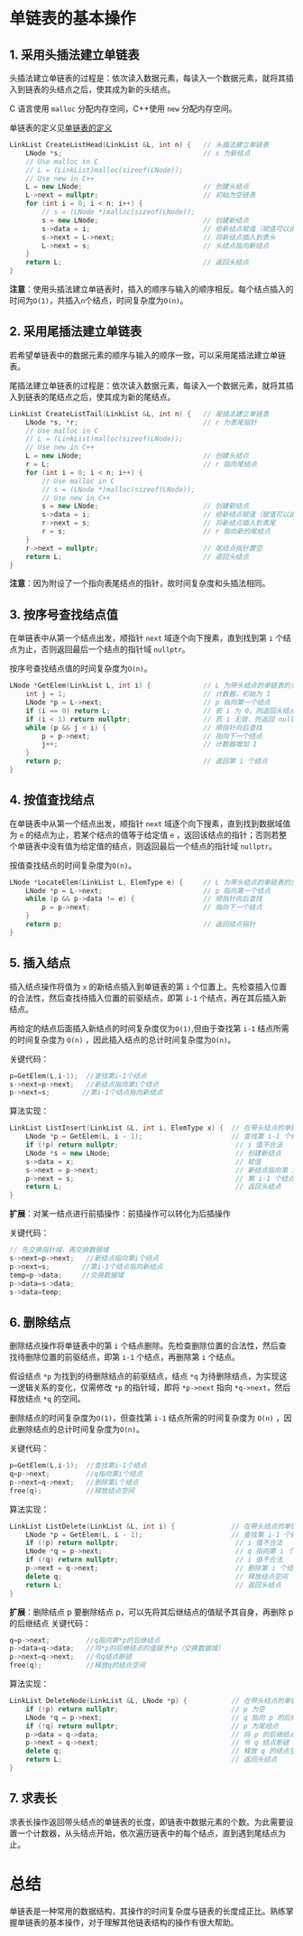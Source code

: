 # 单链表的基本操作

## 1. 采用头插法建立单链表

头插法建立单链表的过程是：依次读入数据元素，每读入一个数据元素，就将其插入到链表的头结点之后，使其成为新的头结点。

C 语言使用 `malloc` 分配内存空间，C++使用 `new` 分配内存空间。

单链表的定义见[单链表的定义](../1.3.1.1.定义/main.md#单链表的定义)

```c++
LinkList CreateListHead(LinkList &L, int n) {   // 头插法建立单链表
    LNode *s;                                   // s 为新结点
    // Use malloc in C
    // L = (LinkList)malloc(sizeof(LNode));
    // Use new in C++
    L = new LNode;                              // 创建头结点
    L->next = nullptr;                          // 初始为空链表
    for (int i = 0; i < n; i++) {
        // s = (LNode *)malloc(sizeof(LNode));
        s = new LNode;                          // 创建新结点
        s->data = i;                            // 给新结点赋值（赋值可以由外部输入）
        s->next = L->next;                      // 将新结点插入到表头
        L->next = s;                            // 头结点指向新结点
    }
    return L;                                   // 返回头结点
}
```

**注意**：使用头插法建立单链表时，插入的顺序与输入的顺序相反。每个结点插入的时间为`O(1)`，共插入`n`个结点，时间复杂度为`O(n)`。

## 2. 采用尾插法建立单链表

若希望单链表中的数据元素的顺序与输入的顺序一致，可以采用尾插法建立单链表。

尾插法建立单链表的过程是：依次读入数据元素，每读入一个数据元素，就将其插入到链表的尾结点之后，使其成为新的尾结点。

```c++
LinkList CreateListTail(LinkList &L, int n) {   // 尾插法建立单链表
    LNode *s, *r;                               // r 为表尾指针
    // Use malloc in C
    // L = (LinkList)malloc(sizeof(LNode));
    // Use new in C++
    L = new LNode;                              // 创建头结点
    r = L;                                      // r 指向尾结点
    for (int i = 0; i < n; i++) {
        // Use malloc in C
        // s = (LNode *)malloc(sizeof(LNode));
        // Use new in C++
        s = new LNode;                          // 创建新结点
        s->data = i;                            // 给新结点赋值（赋值可以由外部输入）
        r->next = s;                            // 将新结点插入到表尾
        r = s;                                  // r 指向新的尾结点
    }
    r->next = nullptr;                          // 尾结点指针置空
    return L;                                   // 返回头结点
}
```

**注意**：因为附设了一个指向表尾结点的指针，故时间复杂度和头插法相同。

## 3. 按序号查找结点值

在单链表中从第一个结点出发，顺指针 `next` 域逐个向下搜素，直到找到第 `i` 个结点为止，否则返回最后一个结点的指针域 `nullptr`。

按序号查找结点值的时间复杂度为`O(n)`。

```c++
LNode *GetElem(LinkList L, int i) {             // L 为带头结点的单链表的头指针
    int j = 1;                                  // 计数器，初始为 1
    LNode *p = L->next;                         // p 指向第一个结点
    if (i == 0) return L;                       // 若 i 为 0，则返回头结点
    if (i < 1) return nullptr;                  // 若 i 无效，则返回 nullptr
    while (p && j < i) {                        // 顺指针向后查找
        p = p->next;                            // 指向下一个结点
        j++;                                    // 计数器增加 1
    }
    return p;                                   // 返回第 i 个结点
}
```

## 4. 按值查找结点

在单链表中从第一个结点出发，顺指针 `next` 域逐个向下搜素，直到找到数据域值为 `e` 的结点为止，若某个结点的值等于给定值 `e` ，返回该结点的指针；否则若整个单链表中没有值为给定值的结点，则返回最后一个结点的指针域 `nullptr`。

按值查找结点的时间复杂度为`O(n)`。

```c++
LNode *LocateElem(LinkList L, ElemType e) {     // L 为带头结点的单链表的头指针
    LNode *p = L->next;                         // p 指向第一个结点
    while (p && p->data != e) {                 // 顺指针向后查找
        p = p->next;                            // 指向下一个结点
    }
    return p;                                   // 返回结点指针
}
```

## 5. 插入结点

插入结点操作将值为 `x` 的新结点插入到单链表的第 `i` 个位置上。先检查插入位置的合法性，然后查找待插入位置的前驱结点，即第 `i-1` 个结点，再在其后插入新结点。

再给定的结点后面插入新结点的时间复杂度仅为`O(1)`,但由于查找第 `i-1` 结点所需的时间复杂度为 `O(n)` ，因此插入结点的总计时间复杂度为`O(n)`。

关键代码：

```c
p=GetElem(L,i-1);  //查找第i-1个结点
s->next=p->next;   //新结点指向第i个结点
p->next=s;        //第i-1个结点指向新结点
```

算法实现：

```c++
LinkList ListInsert(LinkList &L, int i, ElemType x) {  // 在带头结点的单链表 L 中的第 i 个位置插入值为 x 的新结点
    LNode *p = GetElem(L, i - 1);                      // 查找第 i-1 个结点
    if (!p) return nullptr;                             // i 值不合法
    LNode *s = new LNode;                               // 创建新结点
    s->data = x;                                        // 赋值
    s->next = p->next;                                  // 新结点指向第 i 个结点
    p->next = s;                                        // 第 i-1 个结点指向新结点
    return L;                                           // 返回头结点
}
```

**扩展**：对某一结点进行前插操作：前插操作可以转化为后插操作

关键代码：

```c
// 先交换指针域，再交换数据域
s->next=p->next;   //新结点指向第i个结点
p->next=s;        //第i-1个结点指向新结点
temp=p->data;     //交换数据域
p->data=s->data;
s->data=temp;
```

## 6. 删除结点

删除结点操作将单链表中的第 `i` 个结点删除。先检查删除位置的合法性，然后查找待删除位置的前驱结点，即第 `i-1` 个结点，再删除第 `i` 个结点。

假设结点 `*p` 为找到的待删除结点的前驱结点，结点 `*q` 为待删除结点，为实现这一逻辑关系的变化，仅需修改 `*p` 的指针域，即将 `*p->next` 指向 `*q->next`，然后释放结点 `*q` 的空间。

删除结点的时间复杂度为`O(1)`，但查找第 `i-1` 结点所需的时间复杂度为 `O(n)` ，因此删除结点的总计时间复杂度为`O(n)`。

关键代码：

```c
p=GetElem(L,i-1);  //查找第i-1个结点
q=p->next;         //q指向第i个结点
p->next=q->next;   //删除第i个结点
free(q);           //释放结点空间
```

算法实现：

```c++
LinkList ListDelete(LinkList &L, int i) {              // 在带头结点的单链表 L 中删除第 i 个结点
    LNode *p = GetElem(L, i - 1);                      // 查找第 i-1 个结点
    if (!p) return nullptr;                             // i 值不合法
    LNode *q = p->next;                                 // q 指向第 i 个结点
    if (!q) return nullptr;                             // i 值不合法
    p->next = q->next;                                  // 删除第 i 个结点
    delete q;                                           // 释放结点空间
    return L;                                           // 返回头结点
}
```

**扩展**：删除结点 p
要删除结点 p，可以先将其后继结点的值赋予其自身，再删除 p 的后继结点
关键代码：

```c
q=p->next;         //q指向第*p的后继结点
p->data=q->data;   //将*p的后继结点的值赋予*p（交换数据域）
p->next=q->next;   //令q结点断链
free(q);           //释放q的结点空间
```

算法实现：

```c++
LinkList DeleteNode(LinkList &L, LNode *p) {           // 在带头结点的单链表 L 中删除结点 p
    if (!p) return nullptr;                            // p 为空
    LNode *q = p->next;                                // q 指向 p 的后继结点
    if (!q) return nullptr;                            // p 为尾结点
    p->data = q->data;                                 // 将 p 的后继结点的值赋予 p
    p->next = q->next;                                 // 令 q 结点断链
    delete q;                                          // 释放 q 的结点空间
    return L;                                          // 返回头结点
}
```

## 7. 求表长

求表长操作返回带头结点的单链表的长度，即链表中数据元素的个数。为此需要设置一个计数器，从头结点开始，依次遍历链表中的每个结点，直到遇到尾结点为止。

# 总结

单链表是一种常用的数据结构，其操作的时间复杂度与链表的长度成正比。熟练掌握单链表的基本操作，对于理解其他链表结构的操作有很大帮助。
